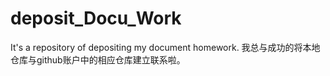 # deposit_Docu_Work
It's a repository of depositing my document homework.
我总与成功的将本地仓库与github账户中的相应仓库建立联系啦。
